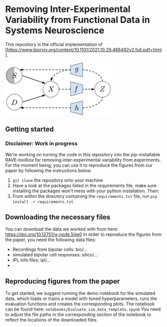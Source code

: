 # Removing Inter-Experimental Variability from Functional Data in Systems Neuroscience 

This repository is the official implementation of [https://www.biorxiv.org/content/10.1101/2021.10.29.466492v2.full.pdf+html]. 

![schematic](framework.jpg)

## Getting started

### Disclaimer: Work in progress
We're working on turning the code in this repository into the pip-installable RAVE-toolbox for removing inter-experimental variability from experiments. For the moment being, you can use it to reproduce the figures from our paper by following the instructions below.
1. ```git clone``` the repository onto your machine
2. Have a look at the packages listed in the requirements file; make sure installing the packages won't mess with your python installation. Then: 
3. From within the directory containing the ```requirements.txt``` file, run ```pip install -r requirements.txt```

## Downloading the necessary files
You can download the data we worked with from here: https://doi.org/10.12751/g-node.5iije0 
In order to reproduce the figures from the paper, you need the following data files:
- Recordings from bipolar cells: bio/...
- simulated bipolar cell responses: silico/...
- IPL info files: ipl/...
- 
## Reproducing figures from the paper 

To get started, we suggest running the demo notebook for the simulated data, which loads or trains a model with tuned hyperparameters, runs the evaluation functions and creates the corresponding plots.
The notebook can be found here: ```notebooks/Evaluate_sim_data_template.ipynb```
You need to adjust the file paths in the corresponding section of the notebook to reflect the locations of the downloaded files.
